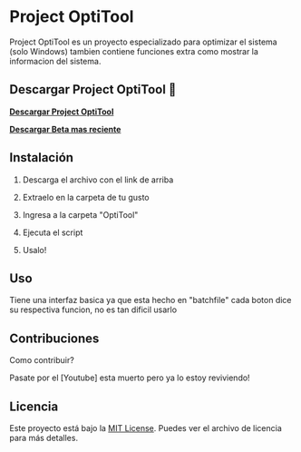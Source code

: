 # Project OptiTool

Project OptiTool es un proyecto especializado para optimizar el sistema (solo Windows) tambien contiene
funciones extra como mostrar la informacion del sistema.

## Descargar Project OptiTool 🚀

[**Descargar Project OptiTool**](https://github.com/OptiStudioXD/OptiTool/releases/tag/3.1)

[**Descargar Beta mas reciente**](https://github.com/OptiStudioXD/OptiTool/releases/download/3.0-lastbeta/OptiTool.v3.0Beta3.zip)

## Instalación

1. Descarga el archivo con el link de arriba

2. Extraelo en la carpeta de tu gusto

3. Ingresa a la carpeta "OptiTool"

4. Ejecuta el script

5. Usalo!

## Uso

Tiene una interfaz basica ya que esta hecho en "batchfile" cada boton
dice su respectiva funcion, no es tan dificil usarlo

## Contribuciones

Como contribuir?

Pasate por el [Youtube] esta muerto pero ya lo estoy reviviendo!

## Licencia

Este proyecto está bajo la [MIT License](LICENSE). Puedes ver el archivo de licencia para más detalles.
